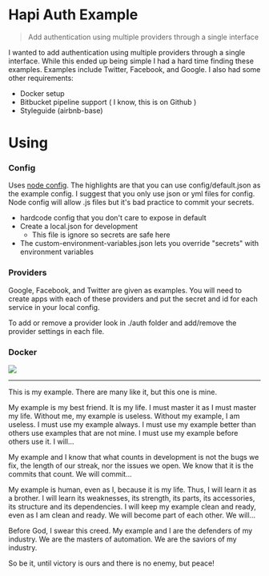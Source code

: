 # Hapi Auth Example

> Add authentication using multiple providers through a single interface

I wanted to add authentication using multiple providers through a single interface. While this ended up being
simple I had a hard time finding these examples. Examples include Twitter, Facebook, and Google. 
I also had some other requirements:

 - Docker setup
 - Bitbucket pipeline support ( I know, this is on Github )
 - Styleguide (airbnb-base)

# Using

### Config

Uses [node config](https://github.com/lorenwest/node-config). The highlights are that you can use config/default.json
as the example config. I suggest that you only use json or yml files for config. Node config will allow .js files
but it's bad practice to commit your secrets. 

 - hardcode config that you don't care to expose in default
 - Create a local.json for development
   - This file is ignore so secrets are safe here
 - The custom-environment-variables.json lets you override "secrets" with environment variables

 ### Providers

 Google, Facebook, and Twitter are given as examples. You will need to create apps with each of these
 providers and put the secret and id for each service in your local config.

 To add or remove a provider look in ./auth folder and add/remove the provider settings in each file.

 ### Docker

 ![](https://cdn-images-1.medium.com/max/1600/1*XyJyNE4XquojVNX0uIHXZA.jpeg "")

 ---

This is my example. There are many like it, but this one is mine.

My example is my best friend. It is my life. I must master it as I must master my life.
Without me, my example is useless. Without my example, I am useless. I must use my example always. I must use my example better than others use examples that are not mine. I must use my example before others use it. I will…

My example and I know that what counts in development is not the bugs we fix, the length of our streak, nor the issues we open. We know that it is the commits that count. We will commit…

My example is human, even as I, because it is my life. Thus, I will learn it as a brother. I will learn its weaknesses, its strength, its parts, its accessories, its structure and its dependencies. I will keep my example clean and ready, even as I am clean and ready. We will become part of each other. We will…

Before God, I swear this creed. My example and I are the defenders of my industry. We are the masters of automation. We are the saviors of my industry.

So be it, until victory is ours and there is no enemy, but peace!